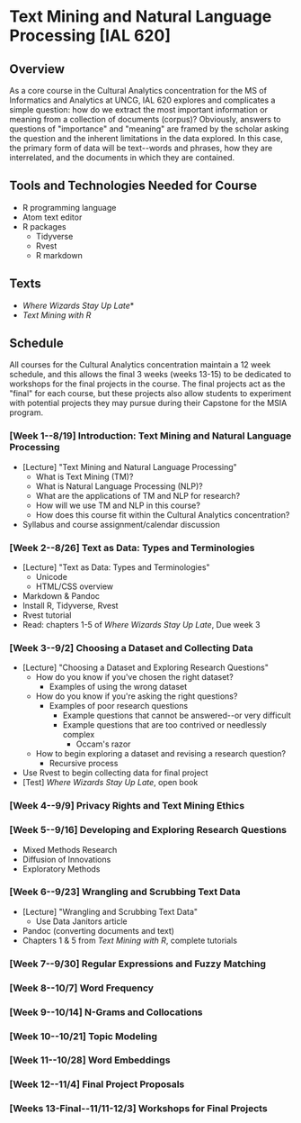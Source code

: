 # Text Mining and Natural Language Processing [IAL 620]

## Overview
As a core course in the Cultural Analytics concentration for the MS of Informatics and Analytics at UNCG, IAL 620 explores and complicates a simple question: how do we extract the most important information or meaning from a collection of documents (corpus)? Obviously, answers to questions of "importance" and "meaning" are framed by the scholar asking the question and the inherent limitations in the data explored. In this case, the primary form of data will be text--words and phrases, how they are interrelated, and the documents in which they are contained.

## Tools and Technologies Needed for Course
- R programming language
- Atom text editor
- R packages
  - Tidyverse
  - Rvest
  - R markdown

## Texts
- *Where Wizards Stay Up Late**
- *Text Mining with R*

## Schedule
All courses for the Cultural Analytics concentration maintain a 12 week schedule, and this allows the final 3 weeks (weeks 13-15) to be dedicated to workshops for the final projects in the course. The final projects act as the "final" for each course, but these projects also allow students to experiment with potential projects they may pursue during their Capstone for the MSIA program.

### [Week 1--8/19] **Introduction: Text Mining and Natural Language Processing**
- [Lecture] "Text Mining and Natural Language Processing"
  - What is Text Mining (TM)?
  - What is Natural Language Processing (NLP)?
  - What are the applications of TM and NLP for research?
  - How will we use TM and NLP in this course?
  - How does this course fit within the Cultural Analytics concentration?
- Syllabus and course assignment/calendar discussion

### [Week 2--8/26] **Text as Data: Types and Terminologies**
- [Lecture] "Text as Data: Types and Terminologies"
  - Unicode
  - HTML/CSS overview
- Markdown & Pandoc
- Install R, Tidyverse, Rvest
- Rvest tutorial
- Read: chapters 1-5 of *Where Wizards Stay Up Late*, Due week 3

### [Week 3--9/2] **Choosing a Dataset and Collecting Data**
- [Lecture] "Choosing a Dataset and Exploring Research Questions"
  - How do you know if you've chosen the right dataset?
    - Examples of using the wrong dataset
  - How do you know if you're asking the right questions?
    - Examples of poor research questions
      - Example questions that cannot be answered--or very difficult
      - Example questions that are too contrived or needlessly complex
        - Occam's razor
  - How to begin exploring a dataset and revising a research question?
      - Recursive process
- Use Rvest to begin collecting data for final project
- [Test] *Where Wizards Stay Up Late*, open book

### [Week 4--9/9] **Privacy Rights and Text Mining Ethics**

### [Week 5--9/16] **Developing and Exploring Research Questions**
- Mixed Methods Research
- Diffusion of Innovations
- Exploratory Methods

### [Week 6--9/23] **Wrangling and Scrubbing Text Data**
- [Lecture] "Wrangling and Scrubbing Text Data"
  - Use Data Janitors article
- Pandoc (converting documents and text)
- Chapters 1 & 5 from *Text Mining with R*, complete tutorials

### [Week 7--9/30] **Regular Expressions and Fuzzy Matching**

### [Week 8--10/7] **Word Frequency**

### [Week 9--10/14] **N-Grams and Collocations**

### [Week 10--10/21] **Topic Modeling**

### [Week 11--10/28] **Word Embeddings**

### [Week 12--11/4] **Final Project Proposals**

### [Weeks 13-Final--11/11-12/3] **Workshops for Final Projects**
